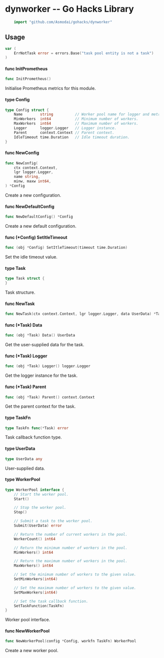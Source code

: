 <!-- -*- Mode: gfm; auto-fill: t; fill-column: 78; -*- -->

# dynworker -- Go Hacks Library

```go
    import "github.com/Asmodai/gohacks/dynworker"
```

## Usage

```go
var (
	ErrNotTask error = errors.Base("task pool entity is not a task")
)
```

#### func  InitPrometheus

```go
func InitPrometheus()
```
Initialise Prometheus metrics for this module.

#### type Config

```go
type Config struct {
	Name        string          // Worker pool name for logger and metrics.
	MinWorkers  int64           // Minimum number of workers.
	MaxWorkers  int64           // Maximum number of workers.
	Logger      logger.Logger   // Logger instance.
	Parent      context.Context // Parent context.
	IdleTimeout time.Duration   // Idle timeout duration.
}
```


#### func  NewConfig

```go
func NewConfig(
	ctx context.Context,
	lgr logger.Logger,
	name string,
	minw, maxw int64,
) *Config
```
Create a new configuration.

#### func  NewDefaultConfig

```go
func NewDefaultConfig() *Config
```
Create a new default configuration.

#### func (*Config) SetItleTimeout

```go
func (obj *Config) SetItleTimeout(timeout time.Duration)
```
Set the idle timeout value.

#### type Task

```go
type Task struct {
}
```

Task structure.

#### func  NewTask

```go
func NewTask(ctx context.Context, lgr logger.Logger, data UserData) *Task
```

#### func (*Task) Data

```go
func (obj *Task) Data() UserData
```
Get the user-supplied data for the task.

#### func (*Task) Logger

```go
func (obj *Task) Logger() logger.Logger
```
Get the logger instance for the task.

#### func (*Task) Parent

```go
func (obj *Task) Parent() context.Context
```
Get the parent context for the task.

#### type TaskFn

```go
type TaskFn func(*Task) error
```

Task callback function type.

#### type UserData

```go
type UserData any
```

User-supplied data.

#### type WorkerPool

```go
type WorkerPool interface {
	// Start the worker pool.
	Start()

	// Stop the worker pool.
	Stop()

	// Submit a task to the worker pool.
	Submit(UserData) error

	// Return the number of current workers in the pool.
	WorkerCount() int64

	// Return the minimum number of workers in the pool.
	MinWorkers() int64

	// Return the maximum number of workers in the pool.
	MaxWorkers() int64

	// Set the minimum number of workers to the given value.
	SetMinWorkers(int64)

	// Set the maximum number of workers to the given value.
	SetMaxWorkers(int64)

	// Set the task callback function.
	SetTaskFunction(TaskFn)
}
```

Worker pool interface.

#### func  NewWorkerPool

```go
func NewWorkerPool(config *Config, workfn TaskFn) WorkerPool
```
Create a new worker pool.
